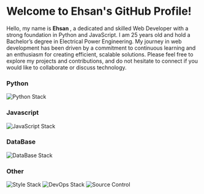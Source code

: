 <h1>Welcome to <strong> Ehsan's </strong> GitHub Profile!</h1>

<p>
Hello, my name is <strong> Ehsan </strong>, a dedicated and skilled Web Developer with a strong foundation in Python and JavaScript. I am 25 years old and hold a Bachelor’s degree in Electrical Power Engineering. My journey in web development has been driven by a commitment to continuous learning and an enthusiasm for creating efficient, scalable solutions. Please feel free to explore my projects and contributions, and do not hesitate to connect if you would like to collaborate or discuss technology.
</p>

<div>
  <h3>Python</h3>
  <img src="https://skillicons.dev/icons?i=py,django,fastapi,flask" alt="Python Stack">
</div>

<div>
  <h3>Javascript</h3>
  <img src="https://skillicons.dev/icons?i=js,ts,react,next,express,elysia,prisma,nodejs,bun,deno,vite,webpack" alt="JavaScript Stack">
</div>

<div>
  <h3>DataBase</h3>
  <img src="https://skillicons.dev/icons?i=postgres,mysql,elasticsearch,redis,rabbitmq,mongo" alt="DataBase Stack">
</div>

<div>
  <h3>Other</h3>
  <img src="https://skillicons.dev/icons?i=sass,tailwindcss,bootstrap,materialui" alt="Style Stack">
  <img src="https://skillicons.dev/icons?perline=12&i=linux,docker,kubernetes,nginx" alt="DevOps Stack">
  <img src="https://skillicons.dev/icons?i=git,github,gitlab" alt="Source Control">
</div>
